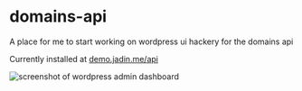 # domains-api
A place for me to start working on wordpress ui hackery for the domains api

Currently installed at [demo.jadin.me/api](https://demo.jadin.me/api)

![screenshot of wordpress admin dashboard](https://i.imgur.com/U14ED8B.png)

